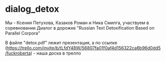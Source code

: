 # dialog_detox

Мы - Ксения Петухова, Казаков Роман и Ника Смилга, участвуем в соревновании Диалог в дорожке "Russian Text Detoxification Based on Parallel Corpora"


В файле "detox.pdf" лежит презентация, а по ссылке (https://trello.com/invite/b/tLfdY48W/56807fa01f0af4d156322ca6b96d0dd5/fuckroberta) - наша доска в трелло
